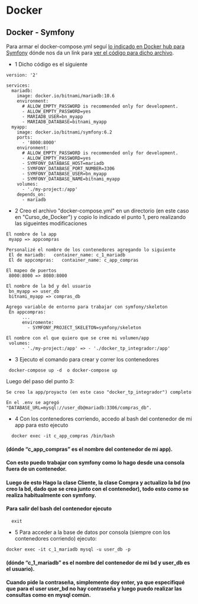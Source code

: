 # Docker

## Docker - Symfony
Para armar el docker-compose.yml seguí  [lo indicado en Docker hub para Symfony](https://hub.docker.com/r/bitnami/symfony) dónde nos da un link para [ver el código para dicho archivo](https://raw.githubusercontent.com/bitnami/containers/main/bitnami/symfony/docker-compose.yml).

- 1 Dicho código es el siguiente 
```
version: '2'

services:
  mariadb:
    image: docker.io/bitnami/mariadb:10.6
    environment:
      # ALLOW_EMPTY_PASSWORD is recommended only for development.
      - ALLOW_EMPTY_PASSWORD=yes
      - MARIADB_USER=bn_myapp
      - MARIADB_DATABASE=bitnami_myapp
  myapp:
    image: docker.io/bitnami/symfony:6.2
    ports:
      - '8000:8000'
    environment:
      # ALLOW_EMPTY_PASSWORD is recommended only for development.
      - ALLOW_EMPTY_PASSWORD=yes
      - SYMFONY_DATABASE_HOST=mariadb
      - SYMFONY_DATABASE_PORT_NUMBER=3306
      - SYMFONY_DATABASE_USER=bn_myapp
      - SYMFONY_DATABASE_NAME=bitnami_myapp
    volumes:
      - './my-project:/app'
    depends_on:
      - mariadb
```

- 2 Creo el archivo "docker-compose.yml" en un directorio (en este caso en "Curso_de_Docker") y copio lo indicado el punto 1, pero realizando las sigueintes modificaciones 

```
El nombre de la app
 myapp => appcompras
```

```
Personalizé el nombre de los contenedores agregando lo siguiente
 El de mariadb:   container_name: c_1_mariadb
 El de appcompras:   container_name: c_app_compras
```

```
El mapeo de puertos
 8000:8000 => 8080:8000
```

```
El nombre de la bd y del usuario
 bn_myapp => user_db
 bitnami_myapp => compras_db
```

```
Agrego variable de entorno para trabajar con symfony/skeleton
 En appcompras:
      ...
      enviromente:   
        - SYMFONY_PROJECT_SKELETON=symfony/skeleton
```

```
El nombre con el que quiero que se cree mi volumen/app
 volumes:
      - './my-project:/app' => - './docker_tp_integrador:/app'
```

- 3 Ejecuto el comando para crear y correr los contenedores
```
 docker-compose up -d  o docker-compose up
```

  Luego del paso del punto 3:
```
Se creo la app/proyacto (en este caso "docker_tp_integrador") completo
```
```
En el .env se agregó "DATABASE_URL=mysql://user_db@mariadb:3306/compras_db".
```

- 4 Con los contenedores corriendo, accedo al bash del contenedor  de mi app para esto ejecuto
```
  docker exec -it c_app_compras /bin/bash
```
#### (dónde “c_app_compras” es el nombre del contenedor de mi app).
#### Con esto puedo trabajar con symfony como lo hago desde una consola fuera de un contenedor.
#### Luego de esto Hago la clase Cliente, la clase Compra y actualizo la bd (no creo la bd, dado que se crea junto con el contenedor), todo esto como se realiza habitualmente con symfony.
#### Para salir del bash del contenedor ejecuto
```
  exit
```
- 5 Para acceder a la base de datos por consola (siempre con los contenedores corriendo) ejecuto: 
```
docker exec -it c_1_mariadb mysql -u user_db -p
``` 
#### (dónde “c_1_mariadb” es el nombre del contenedor de mi bd y user_db es el usuario).
#### Cuando pide la contraseña, simplemente doy enter, ya que especifiqué que para el user user_bd no hay contraseña y luego puedo realizar las consultas como en mysql común.
